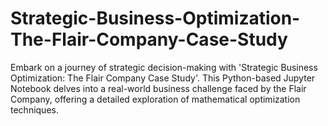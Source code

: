 # Strategic-Business-Optimization-The-Flair-Company-Case-Study
Embark on a journey of strategic decision-making with 'Strategic Business Optimization: The Flair Company Case Study'. This Python-based Jupyter Notebook delves into a real-world business challenge faced by the Flair Company, offering a detailed exploration of mathematical optimization techniques.
